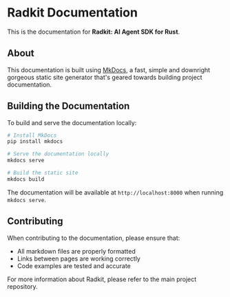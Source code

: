 # Radkit Documentation

This is the documentation for **Radkit: AI Agent SDK for Rust**.

## About

This documentation is built using [MkDocs](https://www.mkdocs.org/), a fast, simple and downright gorgeous static site generator that's geared towards building project documentation.

## Building the Documentation

To build and serve the documentation locally:

```bash
# Install MkDocs
pip install mkdocs

# Serve the documentation locally
mkdocs serve

# Build the static site
mkdocs build
```

The documentation will be available at `http://localhost:8000` when running `mkdocs serve`.

## Contributing

When contributing to the documentation, please ensure that:
- All markdown files are properly formatted
- Links between pages are working correctly
- Code examples are tested and accurate

For more information about Radkit, please refer to the main project repository.